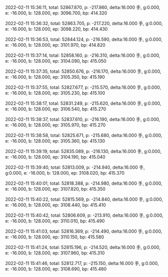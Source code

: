 2022-02-11 15:36:11, total: 52867.870, p: -217.860, delta:16.000 手, g:0.000, e: -16.000, b: 128.000, ep: 3096.700, bp: 414.320

2022-02-11 15:36:32, total: 52863.705, p: -217.220, delta:16.000 手, g:0.000, e: -16.000, b: 128.000, ep: 3098.220, bp: 414.430

2022-02-11 15:36:53, total: 52844.124, p: -216.590, delta:16.000 手, g:0.000, e: -16.000, b: 128.000, ep: 3101.970, bp: 414.820

2022-02-11 15:37:14, total: 52858.160, p: -216.310, delta:16.000 手, g:0.000, e: -16.000, b: 128.000, ep: 3104.090, bp: 415.050

2022-02-11 15:37:35, total: 52850.676, p: -216.170, delta:16.000 手, g:0.000, e: -16.000, b: 128.000, ep: 3105.350, bp: 415.190

2022-02-11 15:37:55, total: 52827.677, p: -215.570, delta:16.000 手, g:0.000, e: -16.000, b: 128.000, ep: 3105.230, bp: 415.100

2022-02-11 15:38:17, total: 52831.249, p: -215.620, delta:16.000 手, g:0.000, e: -16.000, b: 128.000, ep: 3106.540, bp: 415.270

2022-02-11 15:38:37, total: 52837.610, p: -216.190, delta:16.000 手, g:0.000, e: -16.000, b: 128.000, ep: 3105.970, bp: 415.270

2022-02-11 15:38:58, total: 52825.671, p: -215.680, delta:16.000 手, g:0.000, e: -16.000, b: 128.000, ep: 3105.360, bp: 415.130

2022-02-11 15:39:19, total: 52835.089, p: -216.130, delta:16.000 手, g:0.000, e: -16.000, b: 128.000, ep: 3104.190, bp: 415.040

2022-02-11 15:39:40, total: 52813.009, p: -214.940, delta:16.000 手, g:0.000, e: -16.000, b: 128.000, ep: 3108.020, bp: 415.370

2022-02-11 15:40:01, total: 52818.388, p: -214.980, delta:16.000 手, g:0.000, e: -16.000, b: 128.000, ep: 3107.820, bp: 415.350

2022-02-11 15:40:22, total: 52815.569, p: -214.840, delta:16.000 手, g:0.000, e: -16.000, b: 128.000, ep: 3108.440, bp: 415.410

2022-02-11 15:40:42, total: 52806.609, p: -213.910, delta:16.000 手, g:0.000, e: -16.000, b: 128.000, ep: 3110.010, bp: 415.490

2022-02-11 15:41:03, total: 52816.369, p: -214.490, delta:16.000 手, g:0.000, e: -16.000, b: 128.000, ep: 3110.150, bp: 415.580

2022-02-11 15:41:24, total: 52815.196, p: -214.520, delta:16.000 手, g:0.000, e: -16.000, b: 128.000, ep: 3107.960, bp: 415.310

2022-02-11 15:41:46, total: 52812.717, p: -215.150, delta:16.000 手, g:0.000, e: -16.000, b: 128.000, ep: 3108.690, bp: 415.480